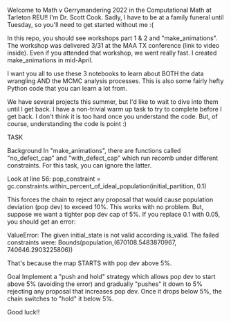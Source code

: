 Welcome to Math v Gerrymandering 2022 in the Computational Math at Tarleton REU!!  I'm Dr. Scott Cook.  Sadly, I have to be at a family funeral until Tuesday, so you'll need to get started without me :(

In this repo, you should see workshops part 1 & 2 and "make_animations".  The workshop was delivered 3/31 at the MAA TX conference (link to video inside).  Even if you attended that workshop, we went really fast.  I created make_animations in mid-April.

I want you all to use these 3 notebooks to learn about BOTH the data wrangling AND the MCMC analysis processes.  This is also some fairly hefty Python code that you can learn a lot from.

We have several projects this summer, but I'd like to wait to dive into them until I get back.  I have a non-trivial warm up task to try to complete before I get back.  I don't think it is too hard once you understand the code.  But, of course, understanding the code is point :)

TASK

Background
In "make_animations", there are functions called "no_defect_cap" and "with_defect_cap" which run recomb under different constraints.  For this task, you can ignore the latter.

Look at line 56:
pop_constraint = gc.constraints.within_percent_of_ideal_population(initial_partition, 0.1)

This forces the chain to reject any proposal that would cause population deviation (pop dev) to exceed 10%.  This works with no problem.  But, suppose we want a tighter pop dev cap of 5%.  If you replace 0.1 with 0.05, you should get an error:

ValueError: The given initial_state is not valid according is_valid. The failed constraints were: Bounds(population,(670108.5483870967, 740646.2903225806))

That's because the map STARTS with pop dev above 5%.

Goal
Implement a "push and hold" strategy which allows pop dev to start above 5% (avoiding the error) and gradually "pushes" it down to 5% rejecting any proposal that increases pop dev.  Once it drops below 5%, the chain switches to "hold" it below 5%.

Good luck!!
